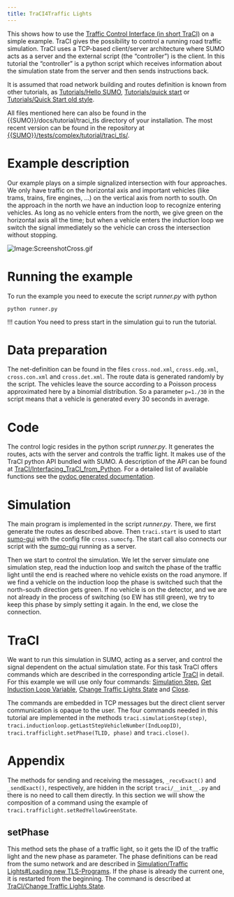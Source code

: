 ```yaml
---
title: TraCI4Traffic Lights
---
```


This shows how to use the [Traffic Control Interface (in short
TraCI)](../TraCI.md) on a simple example. TraCI gives the
possibility to control a running road traffic simulation. TraCI uses a
TCP-based client/server architecture where SUMO acts as a server and the
external script (the “controller”) is the client. In this tutorial the
“controller” is a python script which receives information about the
simulation state from the server and then sends instructions back.

It is assumed that road network building and routes definition is known
from other tutorials, as [Tutorials/Hello
SUMO](../Tutorials/Hello_SUMO.md), [Tutorials/quick
start](../Tutorials/quick_start.md) or [Tutorials/Quick Start old
style](../Tutorials/Quick_Start_old_style.md).

All files mentioned here can also be found in the
{{SUMO}}/docs/tutorial/traci_tls directory of your installation. The most
recent version can be found in the repository at [{{SUMO}}/tests/complex/tutorial/traci_tls/]({{Source}}tests/complex/tutorial/traci_tls/).

# Example description

Our example plays on a simple signalized intersection with four
approaches. We only have traffic on the horizontal axis and important
vehicles (like trams, trains, fire engines, ...) on the vertical axis
from north to south. On the approach in the north we have an induction
loop to recognize entering vehicles. As long as no vehicle enters from the
north, we give green on the horizontal axis all the time; but when a
vehicle enters the induction loop we switch the signal immediately so
the vehicle can cross the intersection without stopping.

![Image:ScreenshotCross.gif](../images/ScreenshotCross.gif "Image:ScreenshotCross.gif")

# Running the example

To run the example you need to execute the script *runner.py* with
python

```
python runner.py
```

!!! caution
    You need to press start in the simulation gui to run the tutorial.

# Data preparation

The net-definition can be found in the files `cross.nod.xml`,
`cross.edg.xml`, `cross.con.xml` and `cross.det.xml`. The route data is
generated randomly by the script. The vehicles leave the source
according to a Poisson process approximated here by a binomial
distribution. So a parameter `p=1./30` in the script means that a
vehicle is generated every 30 seconds in average.

# Code

The control logic resides in the python script *runner.py*. It generates
the routes, acts with the server and controls the traffic light. It
makes use of the TraCI python API bundled with SUMO. A description of
the API can be found at
[TraCI/Interfacing_TraCI_from_Python](../TraCI/Interfacing_TraCI_from_Python.md).
For a detailed list of available functions see the [pydoc generated
documentation](http://sumo.dlr.de/daily/pydoc/traci.html).

# Simulation

The main program is implemented in the script *runner.py*. There, we
first generate the routes as described above. Then `traci.start` is used
to start [sumo-gui](../sumo-gui.md) with the config file
`cross.sumocfg`. The start call also connects our script with the
[sumo-gui](../sumo-gui.md) running as a server.

Then we start to control the simulation. We let the server simulate one
simulation step, read the induction loop and switch the phase of the
traffic light until the end is reached where no vehicle exists on the
road anymore. If we find a vehicle on the induction loop the phase is
switched such that the north-south direction gets green. If no vehicle
is on the detector, and we are not already in the process of switching
(so EW has still green), we try to keep this phase by simply setting it
again. In the end, we close the connection.

# TraCI

We want to run this simulation in SUMO, acting as a server, and control
the signal dependent on the actual simulation state. For this task TraCI
offers commands which are described in the corresponding article
[TraCI](../TraCI.md) in detail. For this example we will use only
four commands: [Simulation
Step](../TraCI/Control-related_commands.md#command_0x01:_simulation_step),
[Get Induction Loop
Variable](../TraCI/Induction_Loop_Value_Retrieval.md#command_0xa0:_get_induction_loop_variable),
[Change Traffic Lights
State](../TraCI/Change_Traffic_Lights_State.md) and
[Close](../TraCI/Control-related_commands.md#command_0x7F:_close).

The commands are embedded in TCP messages but the direct client server
communication is opaque to the user. The four commands needed in this
tutorial are implemented in the methods `traci.simulationStep(step)`,
`traci.inductionloop.getLastStepVehicleNumber(IndLoopID)`,
`traci.trafficlight.setPhase(TLID, phase)` and `traci.close()`.

# Appendix

The methods for sending and receiving the messages, `_recvExact()` and
`_sendExact()`, respectively, are hidden in the script
`traci/__init__.py` and there is no need to call them directly. In this
section we will show the composition of a command using the example of
`traci.trafficlight.setRedYellowGreenState`.

## setPhase

This method sets the phase of a traffic light, so it gets the ID of the
traffic light and the new phase as parameter. The phase definitions can
be read from the sumo network and are described in [Simulation/Traffic
Lights\#Loading new
TLS-Programs](../Simulation/Traffic_Lights.md#loading_new_tls-programs).
If the phase is already the current one, it is restarted from the
beginning. The command is described at [TraCI/Change Traffic Lights
State](../TraCI/Change_Traffic_Lights_State.md).
